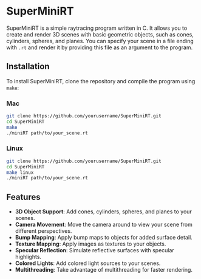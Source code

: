 # SuperMiniRT

SuperMiniRT is a simple raytracing program written in C. It allows you to create and render 3D scenes with basic geometric objects, such as cones, cylinders, spheres, and planes. You can specify your scene in a file ending with `.rt` and render it by providing this file as an argument to the program.

## Installation

To install SuperMiniRT, clone the repository and compile the program using `make`:

### Mac
```bash
git clone https://github.com/yourusername/SuperMiniRT.git
cd SuperMiniRT
make
./miniRT path/to/your_scene.rt
```
### Linux
```bash
git clone https://github.com/yourusername/SuperMiniRT.git
cd SuperMiniRT
make linux
./miniRT path/to/your_scene.rt
```

## Features

- **3D Object Support**: Add cones, cylinders, spheres, and planes to your scenes.
- **Camera Movement**: Move the camera around to view your scene from different perspectives.
- **Bump Mapping**: Apply bump maps to objects for added surface detail.
- **Texture Mapping**: Apply images as textures to your objects.
- **Specular Reflection**: Simulate reflective surfaces with specular highlights.
- **Colored Lights**: Add colored light sources to your scenes.
- **Multithreading**: Take advantage of multithreading for faster rendering.

